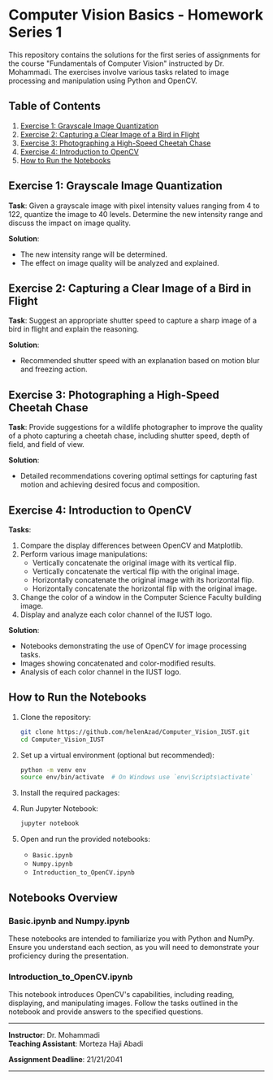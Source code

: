 # Computer Vision Basics - Homework Series 1

This repository contains the solutions for the first series of assignments for the course "Fundamentals of Computer Vision" instructed by Dr. Mohammadi. The exercises involve various tasks related to image processing and manipulation using Python and OpenCV.

## Table of Contents

1. [Exercise 1: Grayscale Image Quantization](#exercise-1-grayscale-image-quantization)
2. [Exercise 2: Capturing a Clear Image of a Bird in Flight](#exercise-2-capturing-a-clear-image-of-a-bird-in-flight)
3. [Exercise 3: Photographing a High-Speed Cheetah Chase](#exercise-3-photographing-a-high-speed-cheetah-chase)
4. [Exercise 4: Introduction to OpenCV](#exercise-4-introduction-to-opencv)
5. [How to Run the Notebooks](#how-to-run-the-notebooks)

## Exercise 1: Grayscale Image Quantization

**Task**: Given a grayscale image with pixel intensity values ranging from 4 to 122, quantize the image to 40 levels. Determine the new intensity range and discuss the impact on image quality.

**Solution**:
- The new intensity range will be determined.
- The effect on image quality will be analyzed and explained.

## Exercise 2: Capturing a Clear Image of a Bird in Flight

**Task**: Suggest an appropriate shutter speed to capture a sharp image of a bird in flight and explain the reasoning.

**Solution**:
- Recommended shutter speed with an explanation based on motion blur and freezing action.

## Exercise 3: Photographing a High-Speed Cheetah Chase

**Task**: Provide suggestions for a wildlife photographer to improve the quality of a photo capturing a cheetah chase, including shutter speed, depth of field, and field of view.

**Solution**:
- Detailed recommendations covering optimal settings for capturing fast motion and achieving desired focus and composition.

## Exercise 4: Introduction to OpenCV

**Tasks**:
1. Compare the display differences between OpenCV and Matplotlib.
2. Perform various image manipulations:
   - Vertically concatenate the original image with its vertical flip.
   - Vertically concatenate the vertical flip with the original image.
   - Horizontally concatenate the original image with its horizontal flip.
   - Horizontally concatenate the horizontal flip with the original image.
3. Change the color of a window in the Computer Science Faculty building image.
4. Display and analyze each color channel of the IUST logo.

**Solution**:
- Notebooks demonstrating the use of OpenCV for image processing tasks.
- Images showing concatenated and color-modified results.
- Analysis of each color channel in the IUST logo.

## How to Run the Notebooks

1. Clone the repository:
    ```sh
    git clone https://github.com/helenAzad/Computer_Vision_IUST.git
    cd Computer_Vision_IUST
    ```

2. Set up a virtual environment (optional but recommended):
    ```sh
    python -m venv env
    source env/bin/activate  # On Windows use `env\Scripts\activate`
    ```

3. Install the required packages:

4. Run Jupyter Notebook:
    ```sh
    jupyter notebook
    ```

5. Open and run the provided notebooks:
    - `Basic.ipynb`
    - `Numpy.ipynb`
    - `Introduction_to_OpenCV.ipynb`

## Notebooks Overview

### Basic.ipynb and Numpy.ipynb

These notebooks are intended to familiarize you with Python and NumPy. Ensure you understand each section, as you will need to demonstrate your proficiency during the presentation.

### Introduction_to_OpenCV.ipynb

This notebook introduces OpenCV's capabilities, including reading, displaying, and manipulating images. Follow the tasks outlined in the notebook and provide answers to the specified questions.

---

**Instructor**: Dr. Mohammadi  
**Teaching Assistant**: Morteza Haji Abadi

**Assignment Deadline**: 21/21/2041

---

